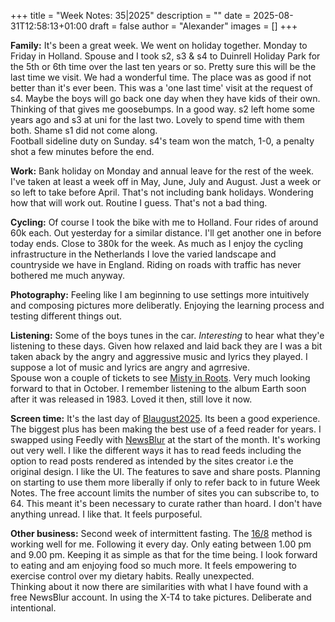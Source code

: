 +++
title = "Week Notes: 35|2025"
description = ""
date = 2025-08-31T12:58:13+01:00
draft = false
author = "Alexander"
images = []
+++

**Family:** It's been a great week. We went on holiday together. Monday to Friday in Holland. Spouse and I took s2, s3 & s4 to Duinrell Holiday Park for the 5th or 6th time over the last ten years or so. Pretty sure this will be the last time we visit. We had a wonderful time. The place was as good if not better than it's ever been. This was a 'one last time' visit at the request of s4. Maybe the boys will go back one day when they have kids of their own. Thinking of that gives me goosebumps. In a good way. s2 left home some years ago and s3 at uni for the last two. Lovely to spend time with them both. Shame s1 did not come along.\
Football sideline duty on Sunday. s4's team won the match, 1-0, a penalty shot a few minutes before the end. 

**Work:** Bank holiday on Monday and annual leave for the rest of the week. I've taken at least a week off in May, June, July and August. Just a week or so left to take before April. That's not including bank holidays. Wondering how that will work out. Routine I guess. That's not a bad thing. 

**Cycling:** Of course I took the bike with me to Holland. Four rides of around 60k each. Out yesterday for a similar distance. I'll get another one in before today ends. Close to 380k for the week. As much as I enjoy the cycling infrastructure in the Netherlands I love the varied landscape and countryside we have in England. Riding on roads with traffic has never bothered me much anyway. 

**Photography:** Feeling like I am beginning to use settings more intuitively and composing pictures more deliberatly. Enjoying the learning process and  testing different things out. 

**Listening:** Some of the boys tunes in the car. *Interesting* to hear what they'e listening to these days. Given how relaxed and laid back they are I was a bit taken aback by the angry and aggressive music and lyrics they played. I suppose a lot of music and lyrics are angry and agrresive.\
Spouse won a couple of tickets to see [Misty in Roots](https://en.wikipedia.org/wiki/Misty_in_Roots). Very much looking forward to that in October. I remember listening to the album Earth soon after it was released in 1983. Loved it then, still love it now. 

**Screen time:** It's the last day of [Blaugust2025](https://nerdgirlthoughts.game.blog/2025/08/03/blaugust2025-meet-the-mentors-blogroll/). Its been a good experience. The biggest plus has been making the best use of a feed reader for years. I swapped using Feedly with [NewsBlur](https://en.wikipedia.org/wiki/NewsBlur) at the start of the month. It's working out very well. I like the different ways it has to read feeds including the option to read posts rendered as intended by the sites creator i.e the original design. I like the UI. The features to save and share posts. Planning on starting to use them more liberally if only to refer back to in future Week Notes.  The free account limits the number of sites you can subscribe to, to 64. This meant it's been necessary to curate rather than hoard. I don't have anything unread. I like that. It feels purposeful. 

**Other business:** Second week of intermittent fasting. The [16/8](https://www.bbc.co.uk/news/health-48478529) method is working well for me. Following it every day. Only eating between 1.00 pm and 9.00 pm. Keeping it as simple as that for the time being. I look forward to eating and am enjoying food so much more. It feels empowering to exercise control over my dietary habits. Really unexpected.\
Thinking about it now there are similarities with what I have found with a free NewsBlur account. In using the X-T4 to take pictures. Deliberate and intentional. 